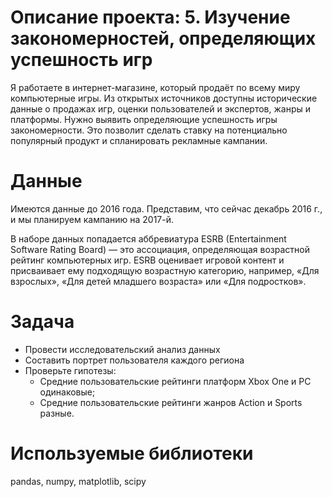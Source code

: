 # Описание проекта: 5. Изучение закономерностей, определяющих успешность игр
Я работаете в интернет-магазине, который продаёт по всему миру компьютерные игры. 
Из открытых источников доступны исторические данные о продажах игр, оценки пользователей и экспертов, жанры и платформы. 
Нужно выявить определяющие успешность игры закономерности. Это позволит сделать ставку на потенциально популярный продукт и спланировать рекламные кампании.
# Данные
Имеются данные до 2016 года. Представим, что сейчас декабрь 2016 г., и мы планируем кампанию на 2017-й.

В наборе данных попадается аббревиатура ESRB (Entertainment Software Rating Board) — это ассоциация, определяющая возрастной рейтинг компьютерных игр. ESRB оценивает игровой контент и присваивает ему подходящую возрастную категорию, например, «Для взрослых», «Для детей младшего возраста» или «Для подростков».

# Задача
* Провести исследовательский анализ данных
* Составить портрет пользователя каждого региона
*  Проверьте гипотезы:
   * Средние пользовательские рейтинги платформ Xbox One и PC одинаковые;
   * Средние пользовательские рейтинги жанров Action и Sports разные.
# Используемые библиотеки
pandas, numpy, matplotlib, scipy
